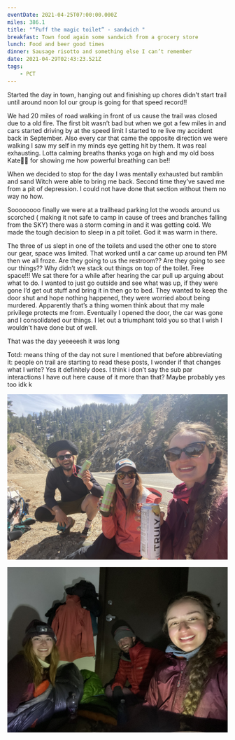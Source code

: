 ```yaml
---
eventDate: 2021-04-25T07:00:00.000Z
miles: 386.1
title: "“Puff the magic toilet” - sandwich "
breakfast: Town food again some sandwich from a grocery store
lunch: Food and beer good times
dinner: Sausage risotto and something else I can’t remember
date: 2021-04-29T02:43:23.521Z
tags: 
    - PCT
---
```

Started the day in town, hanging out and finishing up chores didn’t start trail until around noon lol our group is going for that speed record!! 



We had 20 miles of road walking in front of us cause the trail was closed due to a old fire. The first bit wasn’t bad but when we got a few miles in and cars started driving by at the speed limit I started to re live my accident back in September. Also every car that came the opposite direction we were walking I saw my self in my minds eye getting hit by them. It was real exhausting. Lotta calming breaths thanks yoga on high and my old boss Kate👩‍🦰 for showing me how powerful breathing can be!!



When we decided to stop for the day I was mentally exhausted but ramblin and sand Witch were able to bring me back. Second time they’ve saved me from a pit of depression. I could not have done that section without them no way no how.



Soooooooo finally we were at a trailhead parking lot the woods around us scorched ( making it not safe to camp in cause of trees and branches falling from the SKY) there was a storm coming in and it was getting cold. We made the tough decision to sleep in a pit toilet. God it was warm in there.



The three of us slept in one of the toilets and used the other one to store our gear, space was limited. That worked until a car came up around ten PM then we all froze. Are they going to us the restroom?? Are they going to see our things?? Why didn’t we stack out things on top of the toilet. Free space!!! We sat there for a while after hearing the car pull up arguing about what to do. I wanted to just go outside and see what was up, if they were gone I’d get out stuff and bring it in then go to bed. They wanted to keep the door shut and hope nothing happened, they were worried about being murdered. Apparently that’s a thing women think about that my male privilege protects me from. Eventually I opened the door, the car was gone and I consolidated our things. I let out a triumphant told you so that I wish I wouldn’t have done but of well.

That was the day yeeeeesh it was long



Totd: means thing of the day not sure I mentioned that before abbreviating it: people on trail are starting to read these posts, I wonder if that changes what I write? Yes it definitely does. I think i don’t say the sub par interactions I have out here cause of it more than that? Maybe probably yes too idk k 

![Beer on the road](e081f4ae-de4a-4380-a393-a89cdb5f960d.jpeg "Beer on the road")

![Sleeping in a pit toilet](de1e6c73-d6a9-47f1-b922-0452458cce26.jpeg "Sleeping in a pit tomorrow ")